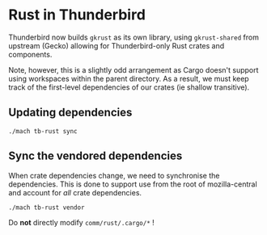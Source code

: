 # Rust in Thunderbird

Thunderbird now builds `gkrust` as its own library, using `gkrust-shared`
from upstream (Gecko) allowing for Thunderbird-only Rust crates and components.

Note, however, this is a slightly odd arrangement as Cargo doesn't support using
workspaces within the parent directory. As a result, we must keep track of the
first-level dependencies of our crates (ie shallow transitive).

## Updating dependencies

    ./mach tb-rust sync

## Sync the vendored dependencies

When crate dependencies change, we need to synchronise the dependencies. This is done
to support use from the root of mozilla-central and account for *all* crate dependencies.

    ./mach tb-rust vendor

Do **not** directly modify `comm/rust/.cargo/*` !
